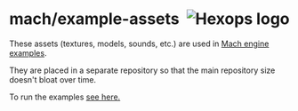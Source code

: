 
# mach/example-assets <a href="https://hexops.com"><img align="right" alt="Hexops logo" src="https://raw.githubusercontent.com/hexops/media/main/readme.svg"></img></a>

These assets (textures, models, sounds, etc.) are used in [Mach engine examples](https://github.com/hexops/mach/tree/main/examples).

They are placed in a separate repository so that the main repository size doesn't bloat over time.

To run the examples [see here.](https://machengine.org)
